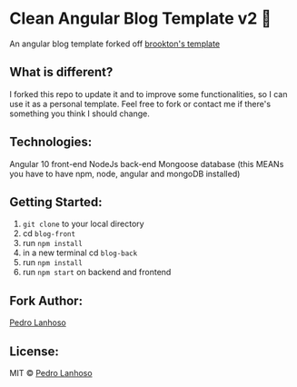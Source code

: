 # Clean Angular Blog Template v2 📰

An angular blog template forked off [brookton's template](https://github.com/brookton/clean-angular-blog-template)

## What is different?

I forked this repo to update it and to improve some functionalities, so I can use it as a personal template. 
Feel free to fork or contact me if there's something you think I should change.

## Technologies:

Angular 10 front-end
NodeJs back-end
Mongoose database
(this MEANs you have to have npm, node, angular and mongoDB installed)


## Getting Started:

1. `git clone` to your local directory
2. cd `blog-front`
3. run `npm install`
4. in a new terminal cd `blog-back`
5. run `npm install`
6. run `npm start` on backend and frontend

## Fork Author:

[Pedro Lanhoso](https://pedro.lanhoso.com)

## License:

MIT © [Pedro Lanhoso](https://pedro.lanhoso.com)
